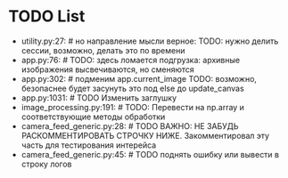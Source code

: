 # TODO List

- utility.py:27: # но направление мысли верное: TODO: нужно делить сессии, возможно, делать это по времени
- app.py:76: # TODO: здесь ломается подгрузка: архивные изображения высвечиваются, но сменяются
- app.py:302: # подменим app.current_image TODO: возможно, безопаснее будет засунуть это под else до update_canvas
- app.py:1031: # TODO Изменить заглушку
- image_processing.py:191: # TODO: Перевести на np.array и соответствующие методы обработки
- camera_feed_generic.py:28: # TODO ВАЖНО: НЕ ЗАБУДЬ РАСКОММЕНТИРОВАТЬ СТРОЧКУ НИЖЕ. Закомментировал эту часть для тестирования интерейса
- camera_feed_generic.py:45: # TODO поднять ошибку или вывести в строку логов

